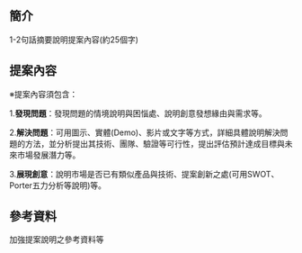 ﻿## 簡介

1-2句話摘要說明提案內容(約25個字)

## 提案內容

※提案內容須包含：

1.**發現問題**：發現問題的情境說明與困惱處、說明創意發想緣由與需求等。

2.**解決問題**：可用圖示、實體(Demo)、影片或文字等方式，詳細具體說明解決問題的方法，並分析提出其技術、團隊、驗證等可行性，提出評估預計達成目標與未來市場發展潛力等。

3.**展現創意**：說明市場是否已有類似產品與技術、提案創新之處(可用SWOT、Porter五力分析等說明)等。

## 參考資料

加強提案說明之參考資料等

